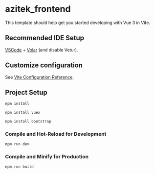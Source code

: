 # azitek_frontend

This template should help get you started developing with Vue 3 in Vite.

## Recommended IDE Setup

[VSCode](https://code.visualstudio.com/) + [Volar](https://marketplace.visualstudio.com/items?itemName=Vue.volar) (and disable Vetur).

## Customize configuration

See [Vite Configuration Reference](https://vitejs.dev/config/).

## Project Setup

```sh
npm install
```

```sh
npm install vuex
```

```sh
npm install bootstrap
```

### Compile and Hot-Reload for Development

```sh
npm run dev
```

### Compile and Minify for Production

```sh
npm run build
```
